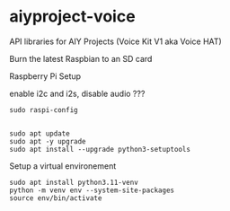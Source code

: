 # aiyproject-voice
API libraries for AIY Projects (Voice Kit V1 aka Voice HAT)


Burn the latest Raspbian to an SD card


    

Raspberry Pi Setup

enable i2c and i2s, disable audio  ???
    
    sudo raspi-config
    

    sudo apt update
    sudo apt -y upgrade
    sudo apt install --upgrade python3-setuptools

Setup a virtual environement

    sudo apt install python3.11-venv
    python -m venv env --system-site-packages
    source env/bin/activate

